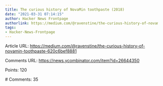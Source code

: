 ```yaml
---
title: The curious history of NovaMin toothpaste (2018)
date: "2021-03-31 07:14:15"
author: Hacker News Frontpage
authorlink: https://medium.com/@ravenstine/the-curious-history-of-novamin-toothpaste-620c6bef8881
tags:
- Hacker-News-Frontpage
---
```


<p>Article URL: <a href="https://medium.com/@ravenstine/the-curious-history-of-novamin-toothpaste-620c6bef8881">https://medium.com/@ravenstine/the-curious-history-of-novamin-toothpaste-620c6bef8881</a></p>
<p>Comments URL: <a href="https://news.ycombinator.com/item?id=26644350">https://news.ycombinator.com/item?id=26644350</a></p>
<p>Points: 120</p>
<p># Comments: 35</p>
